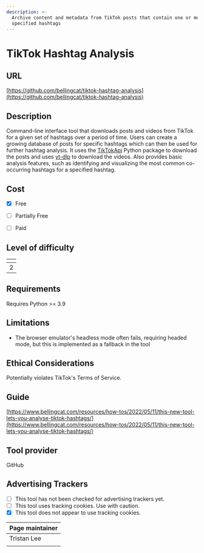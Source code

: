 ```yaml
---
description: >-
  Archive content and metadata from TikTok posts that contain one or more
  specified hashtags
---
```


# TikTok Hashtag Analysis

## URL

[https://github.com/bellingcat/tiktok-hashtag-analysis](https://github.com/bellingcat/tiktok-hashtag-analysis)

## Description

Command-line interface tool that downloads posts and videos from TikTok for a given set of hashtags over a period of time. Users can create a growing database of posts for specific hashtags which can then be used for further hashtag analysis. It uses the [TikTokApi](https://github.com/davidteather/TikTok-Api) Python package to download the posts and uses [yt-dlp](https://github.com/yt-dlp/yt-dlp) to download the videos. Also provides basic analysis features, such as identifying and visualizing the most common co-occurring hashtags for a specified hashtag.

## Cost

* [x] Free
* [ ] Partially Free
* [ ] Paid



## Level of difficulty

<table><thead><tr><th data-type="rating" data-max="5"></th></tr></thead><tbody><tr><td>2</td></tr></tbody></table>

## Requirements

Requires Python >= 3.9

## Limitations

* The browser emulator's headless mode often fails, requiring headed mode, but this is implemented as a fallback in the tool

## Ethical Considerations

Potentially violates TikTok's Terms of Service.

## Guide

[https://www.bellingcat.com/resources/how-tos/2022/05/11/this-new-tool-lets-you-analyse-tiktok-hashtags/](https://www.bellingcat.com/resources/how-tos/2022/05/11/this-new-tool-lets-you-analyse-tiktok-hashtags/)

## Tool provider

GitHub

## Advertising Trackers

* [ ] This tool has not been checked for advertising trackers yet.
* [ ] This tool uses tracking cookies. Use with caution.
* [x] This tool does not appear to use tracking cookies.

| Page maintainer |
| --------------- |
| Tristan Lee     |
|                 |

